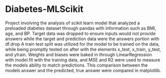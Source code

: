 # Diabetes-MLScikit
Project involving the analysis of scikit learn model that analyzed a preloaded diabetes  dataset through pandas with information such as BMI, age, and BP. Target data was dropped to ensure inputs would not provide answers while the target and prediction data were the answers portion with df.drop A train test split was utilized for the model to be trained on the data, while being promptly tested on after with the elements x_test, x_train, y_test, and ytrain. Weights and biases were baked in through LinearRegression with model.fit with the training data, and MSE and R2 were used to measure the models ability to match predictions. This comparison between the models answer and the predicted, true answer were compared in matplotlib.
